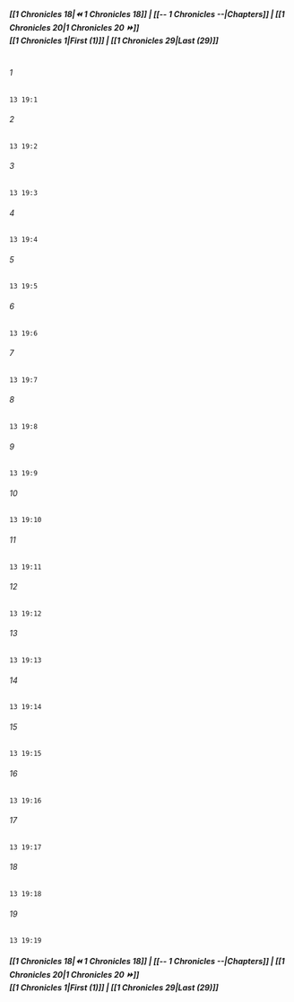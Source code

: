 
##### **[[1 Chronicles 18|⏪ 1 Chronicles 18]] | [[-- 1 Chronicles --|Chapters]] | [[1 Chronicles 20|1 Chronicles 20 ⏩]]**<br>**[[1 Chronicles 1|First (1)]] | [[1 Chronicles 29|Last (29)]]**<br><br>

###### 1
``` verse
13 19:1
```
###### 2
``` verse
13 19:2
```
###### 3
``` verse
13 19:3
```
###### 4
``` verse
13 19:4
```
###### 5
``` verse
13 19:5
```
###### 6
``` verse
13 19:6
```
###### 7
``` verse
13 19:7
```
###### 8
``` verse
13 19:8
```
###### 9
``` verse
13 19:9
```
###### 10
``` verse
13 19:10
```
###### 11
``` verse
13 19:11
```
###### 12
``` verse
13 19:12
```
###### 13
``` verse
13 19:13
```
###### 14
``` verse
13 19:14
```
###### 15
``` verse
13 19:15
```
###### 16
``` verse
13 19:16
```
###### 17
``` verse
13 19:17
```
###### 18
``` verse
13 19:18
```
###### 19
``` verse
13 19:19
```

##### **[[1 Chronicles 18|⏪ 1 Chronicles 18]] | [[-- 1 Chronicles --|Chapters]] | [[1 Chronicles 20|1 Chronicles 20 ⏩]]**<br>**[[1 Chronicles 1|First (1)]] | [[1 Chronicles 29|Last (29)]]**

